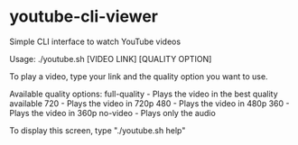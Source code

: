# youtube-cli-viewer
Simple CLI interface to watch YouTube videos

Usage: ./youtube.sh [VIDEO LINK] [QUALITY OPTION]
	
To play a video, type your link and the quality option you want to use.

Available quality options:
full-quality - Plays the video in the best quality available
720 - Plays the video in 720p
480 - Plays the video in 480p
360 - Plays the video in 360p
no-video - Plays only the audio
	
To display this screen, type "./youtube.sh help"
